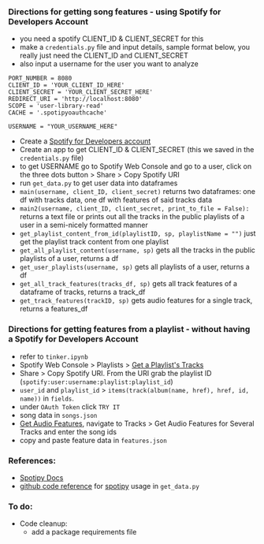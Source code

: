 ### Directions for getting song features - using Spotify for Developers Account
- you need a spotify CLIENT_ID & CLIENT_SECRET for this
- make a `credentials.py` file and input details, sample format below, you really just need the CLIENT_ID and CLIENT_SECRET
- also input a username for the user you want to analyze
```
PORT_NUMBER = 8080
CLIENT_ID = 'YOUR_CLIENT_ID_HERE'
CLIENT_SECRET = 'YOUR_CLIENT_SECRET_HERE'
REDIRECT_URI = 'http://localhost:8080'
SCOPE = 'user-library-read'
CACHE = '.spotipyoauthcache'

USERNAME = "YOUR_USERNAME_HERE"
```
- Create a [Spotify for Developers account](https://developer.spotify.com/)
- Create an app to get CLIENT_ID & CLIENT_SECRET (this we saved in the `credentials.py` file)
- to get USERNAME go to Spotify Web Console and go to a user, click on the three dots button > Share > Copy Spotify URI 
- run `get_data.py` to get user data into dataframes
- `main(username, client_ID, client_secret)` returns two dataframes: one df with tracks data, one df with features of said tracks data
- `main2(username, client_ID, client_secret, print_to_file = False):` returns a text file or prints out all the tracks in the public playlists of a user in a semi-nicely formatted manner
- `get_playlist_content_from_id(playlistID, sp, playlistName = "")` just get the playlist track content from one playlist
- `get_all_playlist_content(username, sp)` gets all the tracks in the public playlists of a user, returns a df
- `get_user_playlists(username, sp)` gets all playlists of a user, returns a df
- `get_all_track_features(tracks_df, sp)` gets all track features of a dataframe of tracks, returns a track_df
- `get_track_features(trackID, sp)` gets audio features for a single track, returns a features_df


### Directions for getting features from a playlist - without having a Spotify for Developers Account
- refer to `tinker.ipynb`
- Spotify Web Console > Playlists > [Get a Playlist's Tracks](https://developer.spotify.com/console/get-playlist-tracks/)
- Share > Copy Spotify URI. From the URI grab the playlist ID (`spotify:user:username:playlist:playlist_id`)
- `user_id` and `playlist_id` > `items(track(album(name, href), href, id, name))` in `fields`.
- under `OAuth Token` click `TRY IT` 
- song data in  `songs.json`
- [Get Audio Features](https://beta.developer.spotify.com/console/get-audio-features-several-tracks/), navigate to Tracks > Get Audio Features for Several Tracks and enter the song ids
- copy and paste feature data in `features.json`


### References:
- [Spotipy Docs](https://spotipy.readthedocs.io/en/latest/)
- [github code reference](https://github.com/juandes/spotify-audio-features-data-experiment/blob/master/get_data.py) for [spotipy](https://spotipy.readthedocs.io/en/latest/) usage in `get_data.py`

### To do:
- Code cleanup:
    - add a package requirements file
